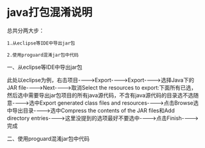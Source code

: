 # java打包混淆说明

总共分两大步：

```
1.从eclipse等IDE中导出jar包

2.使用proguard混淆jar包中代码
```

一、从eclipse等IDE中导出jar包

此处以eclipse为例，右击项目----&gt;Export----&gt;Export----&gt;选择Java下的JAR file----&gt;Next----&gt;取消Select the resources to export:下面所有已选，然后选中需要导出jar包项目的所有java源代码，不含有java源代码的目录选不选随意----&gt;选中Export generated class files and resources----&gt;点击Browse选中导出目录----&gt;选中Compress the contents of the JAR files和Add directory entries----&gt;这里没提到的选项最好不要选中----&gt;点击Finish----&gt;完成

二、使用proguard混淆jar包中代码



